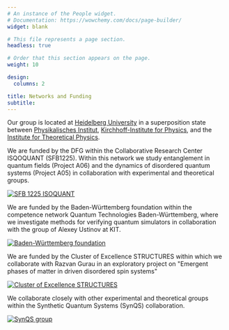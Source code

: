 ```yaml
---
# An instance of the People widget.
# Documentation: https://wowchemy.com/docs/page-builder/
widget: blank

# This file represents a page section.
headless: true

# Order that this section appears on the page.
weight: 10

design:
  columns: 2

title: Networks and Funding
subtitle:
---
```

Our group is located at <a href="https://www.uni-heidelberg.de/">Heidelberg University</a> in a superposition state between <a href="https://www.physi.uni-heidelberg.de/">Physikalisches Institut</a>, <a href="https://www.kip.uni-heidelberg.de/"> Kirchhoff-Institute for Physics</a>, and the <a href="https://www.thphys.uni-heidelberg.de/">Institute for Theoretical Physics</a>.
  
We are funded by the DFG within the Collaborative Research Center ISQOQUANT (SFB1225). Within this network we study entanglement in quantum fields (Project A06) and the dynamics of disordered quantum systems (Project A05) in collaboration with experimental and theoretical groups.
<div class="img-row">
  <div class="img-column3">
    <a href="https://www.isoquant-heidelberg.de/">
      <img src="/logos/isoquant.jpg" alt="SFB 1225 ISOQUANT">
    </a>
  </div>
</div>
  
We are funded by the Baden-Württemberg foundation within the competence network Quantum Technologies Baden-Württemberg, where we investigate methods for verifying quantum simulators in collaboration with the group of Alexey Ustinov at KIT.
<div class="img-row">
  <div class="img-column3">
    <a href="hhttps://www.bwstiftung.de/de/programm/quantentechnologie/">
      <img src="/logos/bw_stiftung.png" alt="Baden-Württemberg foundation">
    </a>
  </div>
</div>

We are funded by the Cluster of Excellence STRUCTURES within which we collaborate with Razvan Gurau in an exploratory project on "Emergent phases of matter in driven disordered spin systems"
<div class="img-row">
  <div class="img-column3">
    <a href="https://www.structures.uni-heidelberg.de/">
      <img src="/logos/structures1.png" alt="Cluster of Excellence STRUCTURES">
    </a>
  </div>
</div>

We collaborate closely with other experimental and theoretical groups within the Synthetic Quantum Systems (SynQS) collaboration.
<div class="img-row">
  <div class="img-column3">
    <a href="https://synqs.org">
      <img src="/logos/synqs.png" alt="SynQS group">
    </a>
  </div>
</div>


